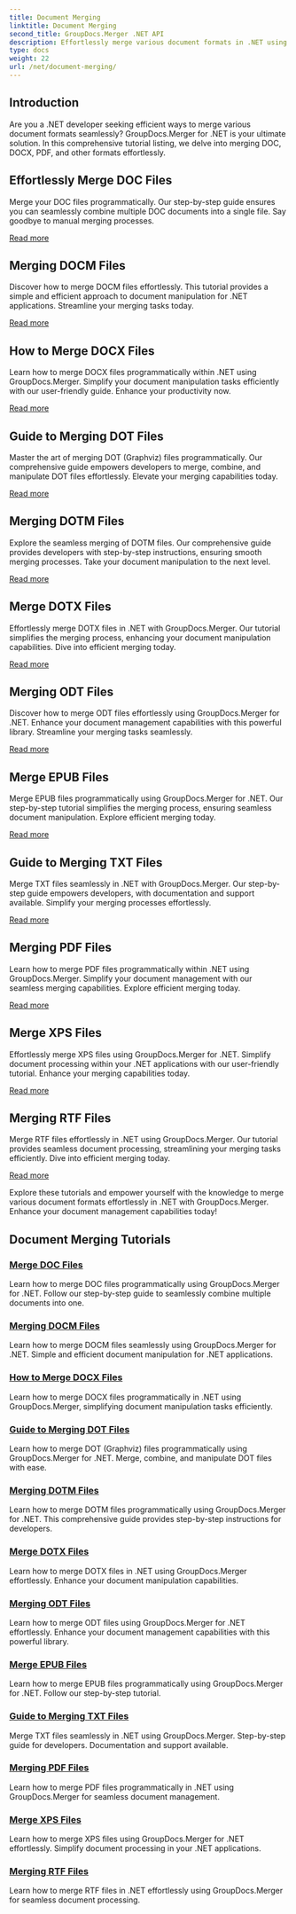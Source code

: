 ```yaml
---
title: Document Merging
linktitle: Document Merging
second_title: GroupDocs.Merger .NET API
description: Effortlessly merge various document formats in .NET using GroupDocs.Merger. Seamlessly combine DOC, DOCX, PDF, and more. Enhance your document management today!
type: docs
weight: 22
url: /net/document-merging/
---
```

## Introduction

Are you a .NET developer seeking efficient ways to merge various document formats seamlessly? GroupDocs.Merger for .NET is your ultimate solution. In this comprehensive tutorial listing, we delve into merging DOC, DOCX, PDF, and other formats effortlessly.

## Effortlessly Merge DOC Files

Merge your DOC files programmatically. Our step-by-step guide ensures you can seamlessly combine multiple DOC documents into a single file. Say goodbye to manual merging processes.

[Read more](./merge-doc-files/)

## Merging DOCM Files

Discover how to merge DOCM files effortlessly. This tutorial provides a simple and efficient approach to document manipulation for .NET applications. Streamline your merging tasks today.

[Read more](./merging-docm-files/)

## How to Merge DOCX Files

Learn how to merge DOCX files programmatically within .NET using GroupDocs.Merger. Simplify your document manipulation tasks efficiently with our user-friendly guide. Enhance your productivity now.

[Read more](./how-to-merge-docx-files/)

## Guide to Merging DOT Files

Master the art of merging DOT (Graphviz) files programmatically. Our comprehensive guide empowers developers to merge, combine, and manipulate DOT files effortlessly. Elevate your merging capabilities today.

[Read more](./guide-merging-dot-files/)

## Merging DOTM Files

Explore the seamless merging of DOTM files. Our comprehensive guide provides developers with step-by-step instructions, ensuring smooth merging processes. Take your document manipulation to the next level.

[Read more](./merging-dotm-files/)

## Merge DOTX Files

Effortlessly merge DOTX files in .NET with GroupDocs.Merger. Our tutorial simplifies the merging process, enhancing your document manipulation capabilities. Dive into efficient merging today.

[Read more](./merge-dotx-files/)

## Merging ODT Files

Discover how to merge ODT files effortlessly using GroupDocs.Merger for .NET. Enhance your document management capabilities with this powerful library. Streamline your merging tasks seamlessly.

[Read more](./merging-odt-files/)

## Merge EPUB Files

Merge EPUB files programmatically using GroupDocs.Merger for .NET. Our step-by-step tutorial simplifies the merging process, ensuring seamless document manipulation. Explore efficient merging today.

[Read more](./merge-epub-files/)

## Guide to Merging TXT Files

Merge TXT files seamlessly in .NET with GroupDocs.Merger. Our step-by-step guide empowers developers, with documentation and support available. Simplify your merging processes effortlessly.

[Read more](./guide-merging-txt-files/)

## Merging PDF Files

Learn how to merge PDF files programmatically within .NET using GroupDocs.Merger. Simplify your document management with our seamless merging capabilities. Explore efficient merging today.

[Read more](./merging-pdf-files/)

## Merge XPS Files

Effortlessly merge XPS files using GroupDocs.Merger for .NET. Simplify document processing within your .NET applications with our user-friendly tutorial. Enhance your merging capabilities today.

[Read more](./merge-xps-files/)

## Merging RTF Files

Merge RTF files effortlessly in .NET using GroupDocs.Merger. Our tutorial provides seamless document processing, streamlining your merging tasks efficiently. Dive into efficient merging today.

[Read more](./merging-rtf-files/)

Explore these tutorials and empower yourself with the knowledge to merge various document formats effortlessly in .NET with GroupDocs.Merger. Enhance your document management capabilities today!
## Document Merging Tutorials
### [Merge DOC Files](./merge-doc-files/)
Learn how to merge DOC files programmatically using GroupDocs.Merger for .NET. Follow our step-by-step guide to seamlessly combine multiple documents into one.
### [Merging DOCM Files](./merging-docm-files/)
Learn how to merge DOCM files seamlessly using GroupDocs.Merger for .NET. Simple and efficient document manipulation for .NET applications.
### [How to Merge DOCX Files](./how-to-merge-docx-files/)
Learn how to merge DOCX files programmatically in .NET using GroupDocs.Merger, simplifying document manipulation tasks efficiently.
### [Guide to Merging DOT Files](./guide-merging-dot-files/)
Learn how to merge DOT (Graphviz) files programmatically using GroupDocs.Merger for .NET. Merge, combine, and manipulate DOT files with ease.
### [Merging DOTM Files](./merging-dotm-files/)
Learn how to merge DOTM files programmatically using GroupDocs.Merger for .NET. This comprehensive guide provides step-by-step instructions for developers.
### [Merge DOTX Files](./merge-dotx-files/)
Learn how to merge DOTX files in .NET using GroupDocs.Merger effortlessly. Enhance your document manipulation capabilities.
### [Merging ODT Files](./merging-odt-files/)
Learn how to merge ODT files using GroupDocs.Merger for .NET effortlessly. Enhance your document management capabilities with this powerful library.
### [Merge EPUB Files](./merge-epub-files/)
Learn how to merge EPUB files programmatically using GroupDocs.Merger for .NET. Follow our step-by-step tutorial.
### [Guide to Merging TXT Files](./guide-merging-txt-files/)
Merge TXT files seamlessly in .NET using GroupDocs.Merger. Step-by-step guide for developers. Documentation and support available.
### [Merging PDF Files](./merging-pdf-files/)
Learn how to merge PDF files programmatically in .NET using GroupDocs.Merger for seamless document management.
### [Merge XPS Files](./merge-xps-files/)
Learn how to merge XPS files using GroupDocs.Merger for .NET effortlessly. Simplify document processing in your .NET applications.
### [Merging RTF Files](./merging-rtf-files/)
Learn how to merge RTF files in .NET effortlessly using GroupDocs.Merger for seamless document processing.
